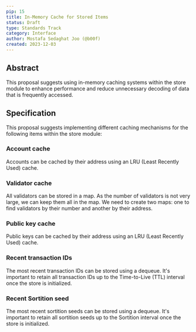 ```yaml
---
pip: 15
title: In-Memory Cache for Stored Items
status: Draft
type: Standards Track
category: Interface
author: Mostafa Sedaghat Joo (@b00f)
created: 2023-12-03
---
```


## Abstract

This proposal suggests using in-memory caching systems within the store module to
enhance performance and reduce unnecessary decoding of data that is frequently accessed.

## Specification

This proposal suggests implementing different caching mechanisms for the following items within the store module:

### Account cache

Accounts can be cached by their address using an LRU (Least Recently Used) cache.

### Validator cache

All validators can be stored in a map. As the number of validators is not very large, we can keep them all in the map.
We need to create two maps: one to find validators by their number and another by their address.

### Public key cache

Public keys can be cached by their address using an LRU (Least Recently Used) cache.

### Recent transaction IDs

The most recent transaction IDs can be stored using a dequeue.
It's important to retain all transaction IDs up to the Time-to-Live (TTL) interval once the store is initialized.

### Recent Sortition seed

The most recent sortition seeds can be stored using a dequeue.
It's important to retain all sortition seeds up to the Sortition interval once the store is initialized.




